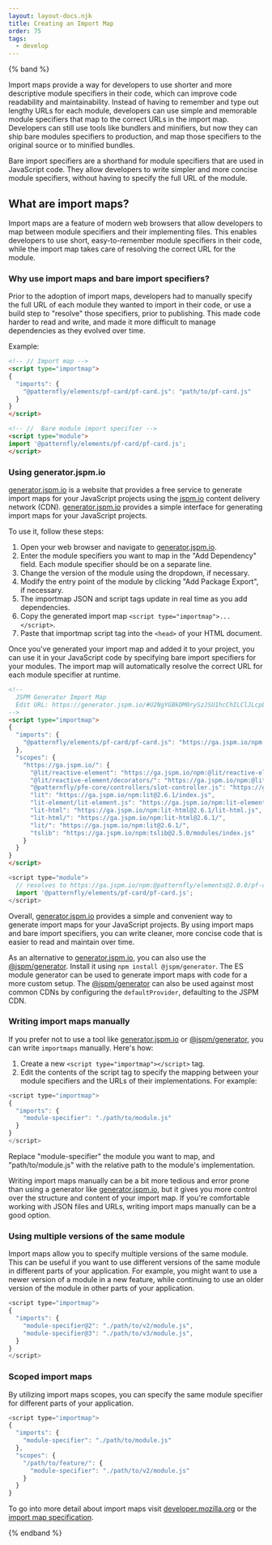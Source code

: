 ```yaml
---
layout: layout-docs.njk
title: Creating an Import Map
order: 75
tags:
  - develop
---
```


<style>
  img {
    max-width: 100%;
  }
</style>

{% band %}

Import maps provide a way for developers to use shorter and more descriptive module specifiers in their code, which can improve code readability and maintainability. Instead of having to remember and type out lengthy URLs for each module, developers can use simple and memorable module specifiers that map to the correct URLs in the import map. Developers can still use tools like bundlers and minifiers, but now they can ship bare modules specifiers to production, and map those specifiers to the original source or to minified bundles.

Bare import specifiers are a shorthand for module specifiers that are used in JavaScript code. They allow developers to write simpler and more concise module specifiers, without having to specify the full URL of the module.

## What are import maps?
Import maps are a feature of modern web browsers that allow developers to map between module specifiers and their implementing files. This enables developers to use short, easy-to-remember module specifiers in their code, while the import map takes care of resolving the correct URL for the module.

### Why use import maps and bare import specifiers?
Prior to the adoption of import maps, developers had to manually specify the full URL of each module they wanted to import in their code, or use a build step to "resolve" those specifiers, prior to publishing. This made code harder to read and write, and made it more difficult to manage dependencies as they evolved over time.


Example:
```html
<!-- // Import map -->
<script type="importmap">
{
  "imports": {
    "@patternfly/elements/pf-card/pf-card.js": "path/to/pf-card.js"
  }
}
</script>

<!-- //  Bare module import specifier -->
<script type="module">
import '@patternfly/elements/pf-card/pf-card.js';
</script>
```

### Using generator.jspm.io
[generator.jspm.io](https://generator.jspm.io) is a website that provides a free service to generate import maps for your JavaScript projects using the [jspm.io](https://jspm.io) content delivery network (CDN). [generator.jspm.io](https://generator.jspm.io) provides a simple interface for generating import maps for your JavaScript projects. 

To use it, follow these steps:

1. Open your web browser and navigate to [generator.jspm.io](https://generator.jspm.io).
2. Enter the module specifiers you want to map in the "Add Dependency" field. Each module specifier should be on a separate line.
3. Change the version of the module using the dropdown, if necessary.
4. Modify the entry point of the module by clicking "Add Package Export", if necessary.
3. The importmap JSON and script tags update in real time as you add dependencies.
4. Copy the generated import map `<script type="importmap">...</script>`.
5. Paste that importmap script tag into the `<head>` of your HTML document.

Once you've generated your import map and added it to your project, you can use it in your JavaScript code by specifying bare import specifiers for your modules. The import map will automatically resolve the correct URL for each module specifier at runtime.

```html
<!--
  JSPM Generator Import Map
  Edit URL: https://generator.jspm.io/#U2NgYGBkDM0rySzJSU1hcChILClJLcpLy6nUT81JzU3NKyl2MNIz0DPQL0jTTU4sSoHRelnFAN524ZI8AA
-->
<script type="importmap">
{
  "imports": {
    "@patternfly/elements/pf-card/pf-card.js": "https://ga.jspm.io/npm:@patternfly/elements@2.0.0/pf-card/pf-card.js"
  },
  "scopes": {
    "https://ga.jspm.io/": {
      "@lit/reactive-element": "https://ga.jspm.io/npm:@lit/reactive-element@1.6.1/reactive-element.js",
      "@lit/reactive-element/decorators/": "https://ga.jspm.io/npm:@lit/reactive-element@1.6.1/decorators/",
      "@patternfly/pfe-core/controllers/slot-controller.js": "https://ga.jspm.io/npm:@patternfly/pfe-core@2.0.0/controllers/slot-controller.js",
      "lit": "https://ga.jspm.io/npm:lit@2.6.1/index.js",
      "lit-element/lit-element.js": "https://ga.jspm.io/npm:lit-element@3.2.2/lit-element.js",
      "lit-html": "https://ga.jspm.io/npm:lit-html@2.6.1/lit-html.js",
      "lit-html/": "https://ga.jspm.io/npm:lit-html@2.6.1/",
      "lit/": "https://ga.jspm.io/npm:lit@2.6.1/",
      "tslib": "https://ga.jspm.io/npm:tslib@2.5.0/modules/index.js"
    }
  }
}
</script>
```

```javascript
<script type="module">
  // resolves to https://ga.jspm.io/npm:@patternfly/elements@2.0.0/pf-card/pf-card.js
  import '@patternfly/elements/pf-card/pf-card.js';  
</script>
```

Overall, [generator.jspm.io](https://generator.jspm.io) provides a simple and convenient way to generate import maps for your JavaScript projects. By using import maps and bare import specifiers, you can write cleaner, more concise code that is easier to read and maintain over time.  

As an alternative to [generator.jspm.io](https://generator.jspm.io), you can also use the [@jspm/generator](https://github.com/jspm/generator).  Install it using `npm install @jspm/generator`.  The ES module generator can be used to generate import maps with code for a more custom setup.  The [@jspm/generator](https://github.com/jspm/generator) can also be used against most common CDNs by configuring the `defaultProvider`, defaulting to the JSPM CDN.

### Writing import maps manually

If you prefer not to use a tool like [generator.jspm.io](https://generator.jspm.io) or [@jspm/generator](https://github.com/jspm/generator), you can write `importmaps` manually. Here's how:

1. Create a new `<script type="importmap"></script>` tag.
2. Edit the contents of the script tag to specify the mapping between your module specifiers and the URLs of their implementations. For example:

```javascript
<script type="importmap">
{
  "imports": {
    "module-specifier": "./path/to/module.js"
  }
}
</script>
```

Replace "module-specifier" the module you want to map, and "path/to/module.js" with the relative path to the module's implementation.

Writing import maps manually can be a bit more tedious and error prone than using a generator like [generator.jspm.io](https://generator.jspm.io), but it gives you more control over the structure and content of your import map. If you're comfortable working with JSON files and URLs, writing import maps manually can be a good option.

### Using multiple versions of the same module

Import maps allow you to specify multiple versions of the same module. This can be useful if you want to use different versions of the same module in different parts of your application. For example, you might want to use a newer version of a module in a new feature, while continuing to use an older version of the module in other parts of your application.

```javascript
<script type="importmap">
{
  "imports": {
    "module-specifier@2": "./path/to/v2/module.js",
    "module-specifier@3": "./path/to/v3/module.js",
  }
}
</script>
```

### Scoped import maps

By utilizing import maps scopes, you can specify the same module specifier for different parts of your application.

```javascript
<script type="importmap">
{
  "imports": {
    "module-specifier": "./path/to/module.js"
  },
  "scopes": {
    "/path/to/feature/": {
      "module-specifier": "./path/to/v2/module.js"
    }
  }
}
```

To go into more detail about import maps visit [developer.mozilla.org](https://developer.mozilla.org/en-US/docs/Web/HTML/Element/script/type/importmap) or the [import map specification](https://html.spec.whatwg.org/multipage/webappapis.html#import-maps). 

{% endband %}
